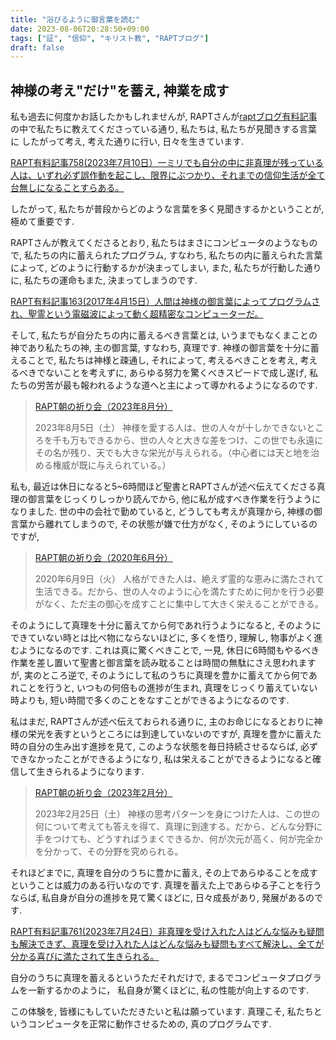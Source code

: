 ```yaml
---
title: "浴びるように御言葉を読む"
date: 2023-08-06T20:28:50+09:00
tags: ["証", "信仰", "キリスト教", "RAPTブログ"]
draft: false
---
```


## 神様の考え"だけ"を蓄え, 神業を成す
私も過去に何度かお話したかもしれませんが, 
RAPTさんが[raptブログ有料記事](https://rapt-neo.com/?page_id=30947)の中で私たちに教えてくださっている通り, 私たちは, 私たちが見聞きする言葉に
したがって考え, 考えた通りに行い, 日々を生きています.

[RAPT有料記事758(2023年7月10日）一ミリでも自分の中に非真理が残っている人は、いずれ必ず誤作動を起こし、限界にぶつかり、それまでの信仰生活が全て台無しになることすらある。](https://rapt-neo.com/?p=58586)

したがって, 私たちが普段からどのような言葉を多く見聞きするかということが,
極めて重要です. 

RAPTさんが教えてくださるとおり, 私たちはまさにコンピュータのようなもので, 
私たちの内に蓄えられたプログラム, すなわち, 私たちの内に蓄えられた言葉によって, どのように行動するかが決まってしまい, また, 私たちが行動した通りに, 
私たちの運命もまた, 決まってしまうのです.

[RAPT有料記事163(2017年4月15日）人間は神様の御言葉によってプログラムされ、聖霊という電磁波によって動く超精密なコンピューターだ。](https://rapt-neo.com/?p=43139)

そして, 私たちが自分たちの内に蓄えるべき言葉とは, 
いうまでもなくまことの神であり私たちの神, 主の御言葉, すなわち, 真理です. 
神様の御言葉を十分に蓄えることで, 私たちは神様と疎通し, それによって, 
考えるべきことを考え, 考えるべきでないことを考えずに, 
あらゆる努力を驚くべきスピードで成し遂げ, 
私たちの労苦が最も報われるような道へと主によって導かれるようになるのです.

> [RAPT朝の祈り会（2023年8月分）](https://rapt-neo.com/?page_id=58645)
>
> 2023年8月5日（土）
神様を愛する人は、世の人々が十しかできないところを千も万もできるから、世の人々と大きな差をつけ、この世でも永遠にその名が残り、天でも大きな栄光が与えられる。（中心者には天と地を治める権威が既に与えられている。）

私も, 最近は休日になると5~6時間ほど聖書とRAPTさんが述べ伝えてくださる真理の御言葉をじっくりしっかり読んでから, 他に私が成すべき作業を行うようになりました.
世の中の会社で勤めていると, どうしても考えが真理から, 神様の御言葉から離れてしまうので, その状態が嫌で仕方がなく, そのようにしているのですが, 

> [RAPT朝の祈り会（2020年6月分）](https://rapt-neo.com/?page_id=52932)
>
> 2020年6月9日（火）
人格ができた人は、絶えず霊的な恵みに満たされて生活できる。だから、世の人々のように心を満たすために何かを行う必要がなく、ただ主の御心を成すことに集中して大きく栄えることができる。

そのようにして真理を十分に蓄えてから何であれ行うようになると, そのようにできていない時とは比べ物にならないほどに, 多くを悟り, 理解し, 物事がよく進むようになるのです. 
これは真に驚くべきことで, 一見, 休日に6時間もやるべき作業を差し置いて聖書と御言葉を読み耽ることは時間の無駄にさえ思われますが, 実のところ逆で, そのようにして私のうちに真理を豊かに蓄えてから何であれことを行うと, いつもの何倍もの進捗が生まれ, 真理をじっくり蓄えていない時よりも, 短い時間で多くのことをなすことができるようになるのです. 

私はまだ, RAPTさんが述べ伝えておられる通りに, 主のお命じになるとおりに神様の栄光を表すというところには到達していないのですが, 真理を豊かに蓄えた時の自分の生み出す進捗を見て, このような状態を毎日持続させるならば, 必ずできなかったことができるようになり, 私は栄えることができるようになると確信して生きられるようになります.

> [RAPT朝の祈り会（2023年2月分）](https://rapt-neo.com/?page_id=57846)
>
> 2023年2月25日（土）
神様の思考パターンを身につけた人は、この世の何について考えても答えを得て、真理に到達する。だから、どんな分野に手をつけても、どうすればうまくできるか、何が次元が高く、何が完全かを分かって、その分野を究められる。


それほどまでに, 真理を自分のうちに豊かに蓄え, その上であらゆることを成すということは威力のある行いなのです. 真理を蓄えた上であらゆる子ことを行うならば, 
私自身が自分の進捗を見て驚くほどに, 日々成長があり, 発展があるのです.

[RAPT有料記事761(2023年7月24日）非真理を受け入れた人はどんな悩みも疑問も解決できず、真理を受け入れた人はどんな悩みも疑問もすべて解決し、全てが分かる喜びに満たされて生きられる。](https://rapt-neo.com/?p=58630)

自分のうちに真理を蓄えるというただそれだけで, まるでコンピュータプログラムを一新するかのように， 私自身が驚くほどに, 私の性能が向上するのです.

この体験を, 皆様にもしていただきたいと私は願っています.
真理こそ, 私たちというコンピュータを正常に動作させるための, 真のプログラムです.